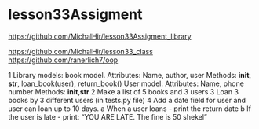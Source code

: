 # lesson33Assigment
https://github.com/MichalHir/lesson33Assigment_library

https://github.com/MichalHir/lesson33_class
https://github.com/ranerlich7/oop

1 Library models:
book model.
    Attributes: Name, author, user
    Methods: __init__, __str__, loan_book(user), return_book()
User model:
    Attributes: Name, phone number
    Methods: __init__,__str__
2 Make a list of 5 books and 3 users
3 Loan 3 books by 3 different users (in tests.py file)
4 Add a date field for user and user can loan up to 10 days. 
    a When a user loans - print the return date
    b If the user is late - print: “YOU ARE LATE. The fine is 50 shekel”

